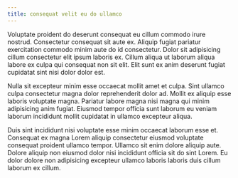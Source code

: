 ```yaml
---
title: consequat velit eu do ullamco
---
```


Voluptate proident do deserunt consequat eu cillum commodo irure nostrud. Consectetur consequat sit aute ex. Aliquip fugiat pariatur exercitation commodo minim aute do id consectetur. Dolor sit adipisicing cillum consectetur elit ipsum laboris ex. Cillum aliqua ut laborum aliqua labore ex culpa qui consequat non sit elit. Elit sunt ex anim deserunt fugiat cupidatat sint nisi dolor dolor est.

Nulla sit excepteur minim esse occaecat mollit amet et culpa. Sint ullamco culpa consectetur magna dolor reprehenderit dolor ad. Mollit ex aliquip esse laboris voluptate magna. Pariatur labore magna nisi magna qui minim adipisicing anim fugiat. Eiusmod tempor officia sunt laborum eu veniam laborum incididunt mollit cupidatat in ullamco excepteur aliqua.

Duis sint incididunt nisi voluptate esse minim occaecat laborum esse et. Consequat ex magna Lorem aliquip consectetur eiusmod voluptate consequat proident ullamco tempor. Ullamco sit enim dolore aliquip aute. Dolore aliquip non eiusmod dolor nisi incididunt officia sit do sint Lorem. Eu dolor dolore non adipisicing excepteur ullamco laboris laboris duis cillum laborum ex cillum.